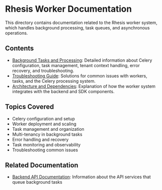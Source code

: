 # Rhesis Worker Documentation

This directory contains documentation related to the Rhesis worker system, which handles background processing, task queues, and asynchronous operations.

## Contents

- [Background Tasks and Processing](background-tasks.md): Detailed information about Celery configuration, task management, tenant context handling, error recovery, and troubleshooting.
- [Troubleshooting Guide](troubleshooting.md): Solutions for common issues with workers, tasks, and the Celery processing system.
- [Architecture and Dependencies](architecture.md): Explanation of how the worker system integrates with the backend and SDK components.

## Topics Covered

- Celery configuration and setup
- Worker deployment and scaling
- Task management and organization
- Multi-tenancy in background tasks
- Error handling and recovery
- Task monitoring and observability
- Troubleshooting common issues

## Related Documentation

- [Backend API Documentation](../backend/README.md): Information about the API services that queue background tasks 